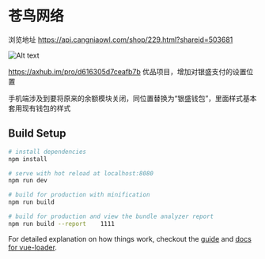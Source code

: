# 苍鸟网络

浏览地址
https://api.cangniaowl.com/shop/229.html?shareid=503681


![Alt text](https://qr.api.cli.im/qr?data=https%253A%252F%252Fapi.cangniaowl.com%252Fshop%252F229.html%253Fshareid%253D503681&level=H&transparent=false&bgcolor=%23ffffff&forecolor=%23000000&blockpixel=12&marginblock=1&logourl=&size=280&kid=cliim&key=b9f65de96ebd05683f4f7ee71192832f)


https://axhub.im/pro/d616305d7ceafb7b   优品项目，增加对银盛支付的设置位置

手机端涉及到要将原来的余额模块关闭，同位置替换为“银盛钱包”，里面样式基本套用现有钱包的样式

## Build Setup
``` bash 
# install dependencies
npm install

# serve with hot reload at localhost:8080
npm run dev

# build for production with minification
npm run build

# build for production and view the bundle analyzer report
npm run build --report    1111
```
 
For detailed explanation on how things work, checkout the [guide](http://vuejs-templates.github.io/webpack/) and [docs for vue-loader](http://vuejs.github.io/vue-loader).
 
 
